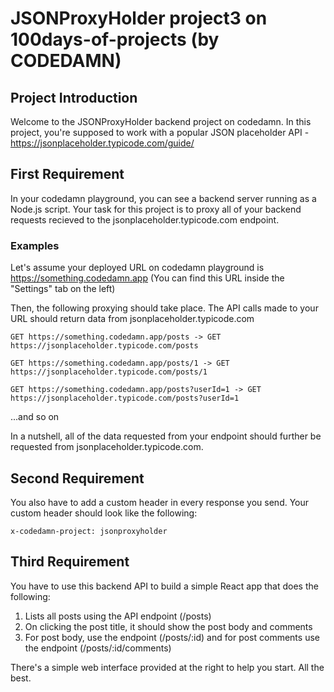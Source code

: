 # JSONProxyHolder project3 on 100days-of-projects (by CODEDAMN) 

## Project Introduction

Welcome to the JSONProxyHolder backend project on codedamn. In this project, you're supposed to work with a popular JSON placeholder API - https://jsonplaceholder.typicode.com/guide/

## First Requirement

In your codedamn playground, you can see a backend server running as a Node.js script. Your task for this project is to proxy all of your backend requests recieved to the jsonplaceholder.typicode.com endpoint.

### Examples

Let's assume your deployed URL on codedamn playground is https://something.codedamn.app (You can find this URL inside the "Settings" tab on the left)

Then, the following proxying should take place. The API calls made to your URL should return data from jsonplaceholder.typicode.com

```
GET https://something.codedamn.app/posts -> GET https://jsonplaceholder.typicode.com/posts
```

```
GET https://something.codedamn.app/posts/1 -> GET https://jsonplaceholder.typicode.com/posts/1
```

```
GET https://something.codedamn.app/posts?userId=1 -> GET https://jsonplaceholder.typicode.com/posts?userId=1
```

...and so on

In a nutshell, all of the data requested from your endpoint should further be requested from jsonplaceholder.typicode.com.

## Second Requirement

You also have to add a custom header in every response you send. Your custom header should look like the following:

```
x-codedamn-project: jsonproxyholder
```

## Third Requirement

You have to use this backend API to build a simple React app that does the following:

1. Lists all posts using the API endpoint (/posts)
2. On clicking the post title, it should show the post body and comments
3. For post body, use the endpoint (/posts/:id) and for post comments use the endpoint (/posts/:id/comments)

There's a simple web interface provided at the right to help you start. All the best.
